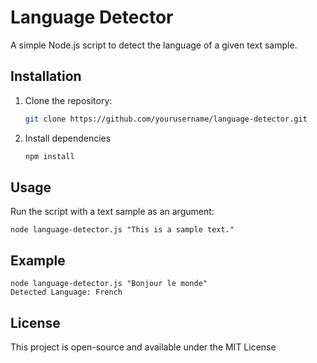 # Language Detector

A simple Node.js script to detect the language of a given text sample.

## Installation

1. Clone the repository:
   ```bash
   git clone https://github.com/yourusername/language-detector.git

2. Install dependencies
    ```bash
    npm install

## Usage

Run the script with a text sample as an argument:
    
    node language-detector.js "This is a sample text."

## Example
    
    node language-detector.js "Bonjour le monde"
    Detected Language: French

## License

This project is open-source and available under the MIT License
